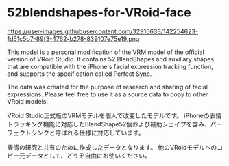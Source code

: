 # 52blendshapes-for-VRoid-face


https://user-images.githubusercontent.com/32916633/142254623-1d51c5b7-89f3-4762-b278-839107e75e19.png


This model is a personal modification of the VRM model of the official version of VRoid Studio.
It contains 52 BlendShapes and auxiliary shapes that are compatible with the iPhone's facial expression tracking function, and supports the specification called Perfect Sync.

The data was created for the purpose of research and sharing of facial expressions.
Please feel free to use it as a source data to copy to other VRoid models.


VRoid Studio正式版のVRMモデルを個人で改変したモデルです。
iPhoneの表情トラッキング機能に対応したBlendShape52個および補助シェイプを含み、パーフェクトシンクと呼ばれる仕様に対応しています。

表情の研究と共有のために作成したデータとなります。
他のVRoidモデルへのコピー元データとして、どうぞ自由にお使いください。
